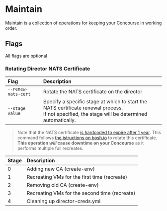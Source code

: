 # Maintain

Maintain is a collection of operations for keeping your Concourse in working order.

## Flags

All flags are optional

### Rotating Director NATS Certificate

|**Flag**|**Description**
|:-|:-|
|`--renew-nats-cert`|Rotate the NATS certificate on the director||
|`--stage value`|Specify a specific stage at which to start the NATS certificate renewal process.<br>If not specified, the stage will be determined automatically.||

> Note that the NATS certificate [is hardcoded to expire after 1 year](https://github.com/cloudfoundry/bosh-cli/blob/master/vendor/github.com/cloudfoundry/config-server/types/certificate_generator.go#L171). This command follows [the istructions on bosh.io](https://bosh.io/docs/nats-ca-rotation/) to rotate this certificate. **This operation _will_ cause downtime on your Concourse** as it performs multiple full recreates.

|Stage|Description|
|:-|:-|
|0|Adding new CA (create-env)|
|1|Recreating VMs for the first time (recreate)|
|2|Removing old CA (create-env)|
|3|Recreating VMs for the second time (recreate)|
|4|Cleaning up director-creds.yml|

